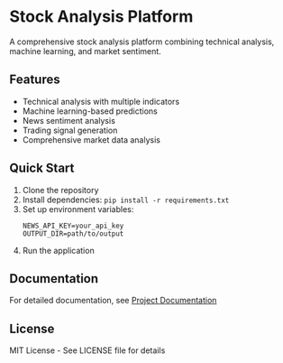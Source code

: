 # Stock Analysis Platform

A comprehensive stock analysis platform combining technical analysis, machine learning, and market sentiment.

## Features
- Technical analysis with multiple indicators
- Machine learning-based predictions
- News sentiment analysis
- Trading signal generation
- Comprehensive market data analysis

## Quick Start
1. Clone the repository
2. Install dependencies: `pip install -r requirements.txt`
3. Set up environment variables:
   ```
   NEWS_API_KEY=your_api_key
   OUTPUT_DIR=path/to/output
   ```
4. Run the application

## Documentation
For detailed documentation, see [Project Documentation](docs/project_documentation.md)

## License
MIT License - See LICENSE file for details
